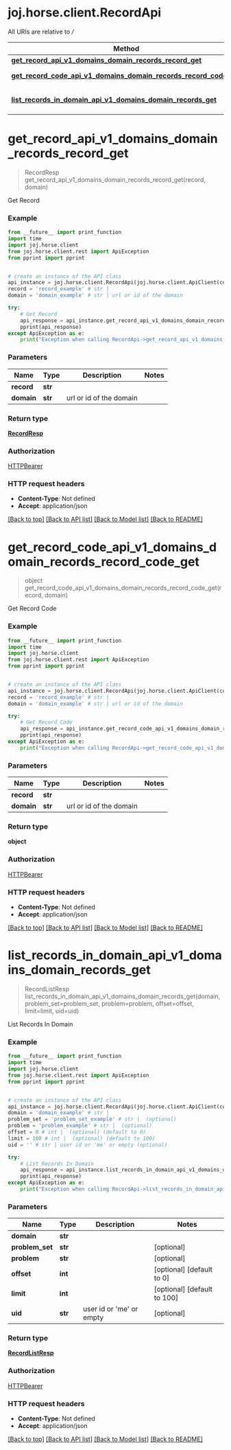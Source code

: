 # joj.horse.client.RecordApi

All URIs are relative to */*

Method | HTTP request | Description
------------- | ------------- | -------------
[**get_record_api_v1_domains_domain_records_record_get**](RecordApi.md#get_record_api_v1_domains_domain_records_record_get) | **GET** /api/v1/domains/{domain}/records/{record} | Get Record
[**get_record_code_api_v1_domains_domain_records_record_code_get**](RecordApi.md#get_record_code_api_v1_domains_domain_records_record_code_get) | **GET** /api/v1/domains/{domain}/records/{record}/code | Get Record Code
[**list_records_in_domain_api_v1_domains_domain_records_get**](RecordApi.md#list_records_in_domain_api_v1_domains_domain_records_get) | **GET** /api/v1/domains/{domain}/records | List Records In Domain

# **get_record_api_v1_domains_domain_records_record_get**
> RecordResp get_record_api_v1_domains_domain_records_record_get(record, domain)

Get Record

### Example
```python
from __future__ import print_function
import time
import joj.horse.client
from joj.horse.client.rest import ApiException
from pprint import pprint


# create an instance of the API class
api_instance = joj.horse.client.RecordApi(joj.horse.client.ApiClient(configuration))
record = 'record_example' # str | 
domain = 'domain_example' # str | url or id of the domain

try:
    # Get Record
    api_response = api_instance.get_record_api_v1_domains_domain_records_record_get(record, domain)
    pprint(api_response)
except ApiException as e:
    print("Exception when calling RecordApi->get_record_api_v1_domains_domain_records_record_get: %s\n" % e)
```

### Parameters

Name | Type | Description  | Notes
------------- | ------------- | ------------- | -------------
 **record** | **str**|  | 
 **domain** | **str**| url or id of the domain | 

### Return type

[**RecordResp**](RecordResp.md)

### Authorization

[HTTPBearer](../README.md#HTTPBearer)

### HTTP request headers

 - **Content-Type**: Not defined
 - **Accept**: application/json

[[Back to top]](#) [[Back to API list]](../README.md#documentation-for-api-endpoints) [[Back to Model list]](../README.md#documentation-for-models) [[Back to README]](../README.md)

# **get_record_code_api_v1_domains_domain_records_record_code_get**
> object get_record_code_api_v1_domains_domain_records_record_code_get(record, domain)

Get Record Code

### Example
```python
from __future__ import print_function
import time
import joj.horse.client
from joj.horse.client.rest import ApiException
from pprint import pprint


# create an instance of the API class
api_instance = joj.horse.client.RecordApi(joj.horse.client.ApiClient(configuration))
record = 'record_example' # str | 
domain = 'domain_example' # str | url or id of the domain

try:
    # Get Record Code
    api_response = api_instance.get_record_code_api_v1_domains_domain_records_record_code_get(record, domain)
    pprint(api_response)
except ApiException as e:
    print("Exception when calling RecordApi->get_record_code_api_v1_domains_domain_records_record_code_get: %s\n" % e)
```

### Parameters

Name | Type | Description  | Notes
------------- | ------------- | ------------- | -------------
 **record** | **str**|  | 
 **domain** | **str**| url or id of the domain | 

### Return type

**object**

### Authorization

[HTTPBearer](../README.md#HTTPBearer)

### HTTP request headers

 - **Content-Type**: Not defined
 - **Accept**: application/json

[[Back to top]](#) [[Back to API list]](../README.md#documentation-for-api-endpoints) [[Back to Model list]](../README.md#documentation-for-models) [[Back to README]](../README.md)

# **list_records_in_domain_api_v1_domains_domain_records_get**
> RecordListResp list_records_in_domain_api_v1_domains_domain_records_get(domain, problem_set=problem_set, problem=problem, offset=offset, limit=limit, uid=uid)

List Records In Domain

### Example
```python
from __future__ import print_function
import time
import joj.horse.client
from joj.horse.client.rest import ApiException
from pprint import pprint


# create an instance of the API class
api_instance = joj.horse.client.RecordApi(joj.horse.client.ApiClient(configuration))
domain = 'domain_example' # str | 
problem_set = 'problem_set_example' # str |  (optional)
problem = 'problem_example' # str |  (optional)
offset = 0 # int |  (optional) (default to 0)
limit = 100 # int |  (optional) (default to 100)
uid = '' # str | user id or 'me' or empty (optional)

try:
    # List Records In Domain
    api_response = api_instance.list_records_in_domain_api_v1_domains_domain_records_get(domain, problem_set=problem_set, problem=problem, offset=offset, limit=limit, uid=uid)
    pprint(api_response)
except ApiException as e:
    print("Exception when calling RecordApi->list_records_in_domain_api_v1_domains_domain_records_get: %s\n" % e)
```

### Parameters

Name | Type | Description  | Notes
------------- | ------------- | ------------- | -------------
 **domain** | **str**|  | 
 **problem_set** | **str**|  | [optional] 
 **problem** | **str**|  | [optional] 
 **offset** | **int**|  | [optional] [default to 0]
 **limit** | **int**|  | [optional] [default to 100]
 **uid** | **str**| user id or &#x27;me&#x27; or empty | [optional] 

### Return type

[**RecordListResp**](RecordListResp.md)

### Authorization

[HTTPBearer](../README.md#HTTPBearer)

### HTTP request headers

 - **Content-Type**: Not defined
 - **Accept**: application/json

[[Back to top]](#) [[Back to API list]](../README.md#documentation-for-api-endpoints) [[Back to Model list]](../README.md#documentation-for-models) [[Back to README]](../README.md)

